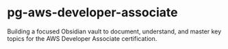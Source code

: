 # pg-aws-developer-associate
Building a focused Obsidian vault to document, understand, and master key topics for the AWS Developer Associate certification.
